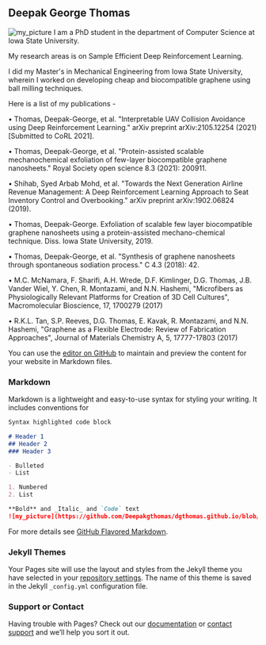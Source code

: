 ## Deepak George Thomas
![my_picture](https://github.com/Deepakgthomas/dgthomas.github.io/blob/gh-pages/chicago_photo.jpg)
I am a PhD student in the department of Computer Science at Iowa State University.

My research areas is on Sample Efficient Deep Reinforcement Learning. 

I did my Master's in Mechanical Engineering from Iowa State University, wherein I worked on developing cheap and biocompatible graphene using ball milling techniques.

Here is a list of my publications - 

•	Thomas, Deepak-George, et al. "Interpretable UAV Collision Avoidance using Deep Reinforcement Learning." arXiv preprint arXiv:2105.12254 (2021) [Submitted to CoRL 2021].

•	Thomas, Deepak-George, et al. "Protein-assisted scalable mechanochemical exfoliation of few-layer biocompatible graphene nanosheets." Royal Society open science 8.3 (2021): 200911.

•	Shihab, Syed Arbab Mohd, et al. "Towards the Next Generation Airline Revenue Management: A Deep Reinforcement Learning Approach to Seat Inventory Control and Overbooking." arXiv preprint arXiv:1902.06824 (2019).

•	Thomas, Deepak-George. Exfoliation of scalable few layer biocompatible graphene nanosheets using a protein-assisted mechano-chemical technique. Diss. Iowa State University, 2019.

•	Thomas, Deepak-George, et al. "Synthesis of graphene nanosheets through spontaneous sodiation process." C 4.3 (2018): 42.

•	M.C. McNamara, F. Sharifi, A.H. Wrede, D.F. Kimlinger, D.G. Thomas, J.B. Vander Wiel, Y. Chen, R. Montazami, and N.N. Hashemi, "Microfibers as Physiologically Relevant Platforms for Creation of 3D Cell Cultures", Macromolecular Bioscience, 17, 1700279 (2017)

•	R.K.L. Tan, S.P. Reeves, D.G. Thomas, E. Kavak, R. Montazami, and N.N. Hashemi, "Graphene as a Flexible Electrode: Review of Fabrication Approaches", Journal of Materials Chemistry A, 5, 17777-17803 (2017)

You can use the [editor on GitHub](https://github.com/Deepakgthomas/dgthomas.github.io/edit/gh-pages/index.md) to maintain and preview the content for your website in Markdown files.
### Markdown

Markdown is a lightweight and easy-to-use syntax for styling your writing. It includes conventions for

```markdown
Syntax highlighted code block

# Header 1
## Header 2
### Header 3

- Bulleted
- List

1. Numbered
2. List

**Bold** and _Italic_ and `Code` text
![my_picture](https://github.com/Deepakgthomas/dgthomas.github.io/blob/gh-pages/chicago_photo.jpg)

```

For more details see [GitHub Flavored Markdown](https://guides.github.com/features/mastering-markdown/).

### Jekyll Themes

Your Pages site will use the layout and styles from the Jekyll theme you have selected in your [repository settings](https://github.com/Deepakgthomas/dgthomas.github.io/settings/pages). The name of this theme is saved in the Jekyll `_config.yml` configuration file.

### Support or Contact

Having trouble with Pages? Check out our [documentation](https://docs.github.com/categories/github-pages-basics/) or [contact support](https://support.github.com/contact) and we’ll help you sort it out.
